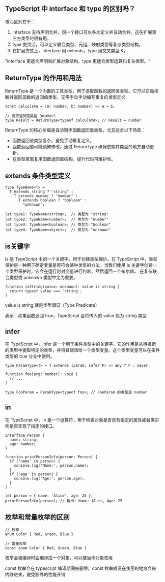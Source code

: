 
## TypeScript 中 interface 和 type 的区别吗？
核心区别在于：

1. interface 支持声明合并，同一个接口可以多次定义并自动合并，这在扩展第三方类型时很有用。
2. type 更灵活，可以定义联合类型、元组、映射类型等复杂类型结构。
3. 在扩展方式上，interface 用 extends，type 用交叉类型 &。

"interface 更适合声明和扩展对象结构，type 更适合类型运算和复杂类型。"

## ReturnType 的作用和用法
ReturnType 是一个内置的工具类型，用于提取函数的返回值类型。它可以自动推断并返回函数的返回值类型，无需手动手动编写重复的类型定义
```
const calculate = (a: number, b: number) => a + b;

// 提取返回值类型（number）
type Result = ReturnType<typeof calculate>; // Result = number
```

ReturnType 的核心价值是自动同步函数返回值类型，尤其适合以下场景：

- 函数返回值类型复杂，避免手动重复定义。
- 函数返回值可能频繁修改，通过 ReturnType 确保依赖其类型的地方自动更新。
- 在类型层面复用函数返回值结构，提升代码可维护性。

## extends 条件类型定义
```
type TypeName<T> =
  T extends string ? "string" :
    T extends number ? "number" :
      T extends boolean ? "boolean" :
        "unknown";

let type1: TypeName<string>;  // 类型为 "string"
let type2: TypeName<number>;  // 类型为 "number"
let type3: TypeName<boolean>; // 类型为 "boolean"
let type4: TypeName<object>;  // 类型为 "unknown"
```

## is关键字
is 是 TypeScript 中的一个关键字，用于创建类型保护。在 TypeScript 中，类型保护是一种用于确定变量是否符合某种类型的方法。当我们使用 is 关键字创建一个类型保护时，它会在运行时对变量进行判断，然后返回一个布尔值。
在复杂联合类型或 unknown 类型中尤为重要。
```
function isString(value: unknown): value is string {
  return typeof value === 'string';
}

```
value is string 就是类型谓词（Type Predicate）

表示：如果函数返回 true，TypeScript 会将传入的 value 视为 string 类型

## infer
在 TypeScript 中，infer 是一个用于条件类型中的关键字。它的作用是从待推断的类型中提取特定的类型，并将其赋值给一个类型变量。这个类型变量可以在条件类型的 true 分支中使用。
```
type ParamType<T> = T extends (param: infer P) => any ? P : never;

function foo(arg: number): void {
  // ...
}

type FooParam = ParamType<typeof foo>; // FooParam 的类型是 number
```

## in
在 TypeScript 中，in 是一个运算符，用于检查对象是否具有指定的属性或者类实例是否实现了指定的接口。
```
interface Person {
  name: string;
  age: number;
}

function printPersonInfo(person: Person) {
  if ('name' in person) {
    console.log('Name:', person.name);
  }
  if ('age' in person) {
    console.log('Age:', person.age);
  }
}

let person = { name: 'Alice', age: 25 };
printPersonInfo(person); // 输出: Name: Alice, Age: 25
```

## 枚举和常量枚举的区别

```
// 枚举
enum Color { Red, Green, Blue }

// 常量枚举
const enum Color { Red, Green, Blue }
```
枚举会被编译时会编译成一个对象，可以被当作对象使用

const 枚举会在 typescript 编译期间被删除，const 枚举成员在使用的地方会被内联进来，避免额外的性能开销